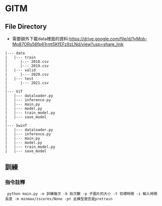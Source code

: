 # GITM
## File Directory
+ 需要額外下載data裡面的資料:https://drive.google.com/file/d/1yMob-Mp87ORs56fp61rmt5KfEFz9zLNd/view?usp=share_link
```
|--- data
|   |--- train
|      |--- 2018.csv
|      |--- 2019.csv
|   |--- valid
|      |--- 2020.csv
|   |--- test
|      |--- 2021.csv
|
|--- ViT
|   |--- dataloader.py
|   |--- inference.py
|   |--- main.py
|   |--- model.py
|   |--- train_model.py
|   |--- save_model
|
|--- SwinT
|   |--- dataloader.py
|   |--- inference.py
|   |--- main.py
|   |--- model.py
|   |--- train_model.py
|   |--- save_model
```

## 訓練
### 指令註釋
` python main.py -e 訓練幾次 -b 批次數 -p 子圖片的大小 -t 目標時間 -i 輸入時間長度 -m minmax/zscores/None -pt 此模型是否是pretrain`